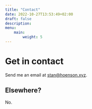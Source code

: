 ```yaml
---
title: "Contact"
date: 2022-10-27T13:53:49+02:00
draft: false
description:
menu:
    main:
        weight: 5
---
```


# Get in contact

Send me an email at stan@hoenson.xyz.

## Elsewhere?

No.
